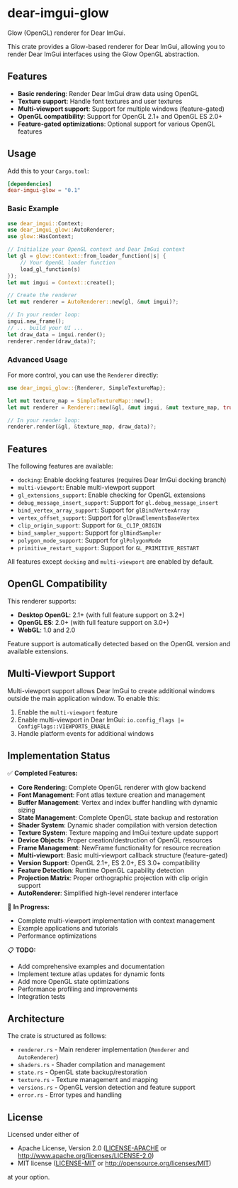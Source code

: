 # dear-imgui-glow

Glow (OpenGL) renderer for Dear ImGui.

This crate provides a Glow-based renderer for Dear ImGui, allowing you to render Dear ImGui interfaces using the Glow OpenGL abstraction.

## Features

- **Basic rendering**: Render Dear ImGui draw data using OpenGL
- **Texture support**: Handle font textures and user textures  
- **Multi-viewport support**: Support for multiple windows (feature-gated)
- **OpenGL compatibility**: Support for OpenGL 2.1+ and OpenGL ES 2.0+
- **Feature-gated optimizations**: Optional support for various OpenGL features

## Usage

Add this to your `Cargo.toml`:

```toml
[dependencies]
dear-imgui-glow = "0.1"
```

### Basic Example

```rust
use dear_imgui::Context;
use dear_imgui_glow::AutoRenderer;
use glow::HasContext;

// Initialize your OpenGL context and Dear ImGui context
let gl = glow::Context::from_loader_function(|s| {
    // Your OpenGL loader function
    load_gl_function(s)
});
let mut imgui = Context::create();

// Create the renderer
let mut renderer = AutoRenderer::new(gl, &mut imgui)?;

// In your render loop:
imgui.new_frame();
// ... build your UI ...
let draw_data = imgui.render();
renderer.render(draw_data)?;
```

### Advanced Usage

For more control, you can use the `Renderer` directly:

```rust
use dear_imgui_glow::{Renderer, SimpleTextureMap};

let mut texture_map = SimpleTextureMap::new();
let mut renderer = Renderer::new(&gl, &mut imgui, &mut texture_map, true)?;

// In your render loop:
renderer.render(&gl, &texture_map, draw_data)?;
```

## Features

The following features are available:

- `docking`: Enable docking features (requires Dear ImGui docking branch)
- `multi-viewport`: Enable multi-viewport support
- `gl_extensions_support`: Enable checking for OpenGL extensions
- `debug_message_insert_support`: Support for `gl.debug_message_insert`
- `bind_vertex_array_support`: Support for `glBindVertexArray`
- `vertex_offset_support`: Support for `glDrawElementsBaseVertex`
- `clip_origin_support`: Support for `GL_CLIP_ORIGIN`
- `bind_sampler_support`: Support for `glBindSampler`
- `polygon_mode_support`: Support for `glPolygonMode`
- `primitive_restart_support`: Support for `GL_PRIMITIVE_RESTART`

All features except `docking` and `multi-viewport` are enabled by default.

## OpenGL Compatibility

This renderer supports:

- **Desktop OpenGL**: 2.1+ (with full feature support on 3.2+)
- **OpenGL ES**: 2.0+ (with full feature support on 3.0+)
- **WebGL**: 1.0 and 2.0

Feature support is automatically detected based on the OpenGL version and available extensions.

## Multi-Viewport Support

Multi-viewport support allows Dear ImGui to create additional windows outside the main application window. To enable this:

1. Enable the `multi-viewport` feature
2. Enable multi-viewport in Dear ImGui: `io.config_flags |= ConfigFlags::VIEWPORTS_ENABLE`
3. Handle platform events for additional windows

## Implementation Status

✅ **Completed Features:**
- **Core Rendering**: Complete OpenGL renderer with glow backend
- **Font Management**: Font atlas texture creation and management
- **Buffer Management**: Vertex and index buffer handling with dynamic sizing
- **State Management**: Complete OpenGL state backup and restoration
- **Shader System**: Dynamic shader compilation with version detection
- **Texture System**: Texture mapping and ImGui texture update support
- **Device Objects**: Proper creation/destruction of OpenGL resources
- **Frame Management**: NewFrame functionality for resource recreation
- **Multi-viewport**: Basic multi-viewport callback structure (feature-gated)
- **Version Support**: OpenGL 2.1+, ES 2.0+, ES 3.0+ compatibility
- **Feature Detection**: Runtime OpenGL capability detection
- **Projection Matrix**: Proper orthographic projection with clip origin support
- **AutoRenderer**: Simplified high-level renderer interface

🚧 **In Progress:**
- Complete multi-viewport implementation with context management
- Example applications and tutorials
- Performance optimizations

📋 **TODO:**
- Add comprehensive examples and documentation
- Implement texture atlas updates for dynamic fonts
- Add more OpenGL state optimizations
- Performance profiling and improvements
- Integration tests

## Architecture

The crate is structured as follows:

- `renderer.rs` - Main renderer implementation (`Renderer` and `AutoRenderer`)
- `shaders.rs` - Shader compilation and management
- `state.rs` - OpenGL state backup/restoration
- `texture.rs` - Texture management and mapping
- `versions.rs` - OpenGL version detection and feature support
- `error.rs` - Error types and handling

## License

Licensed under either of

- Apache License, Version 2.0 ([LICENSE-APACHE](../../LICENSE-APACHE) or http://www.apache.org/licenses/LICENSE-2.0)
- MIT license ([LICENSE-MIT](../../LICENSE-MIT) or http://opensource.org/licenses/MIT)

at your option.
